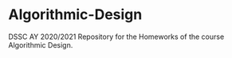 # Algorithmic-Design
DSSC AY 2020/2021
Repository for the Homeworks of the course Algorithmic Design.
